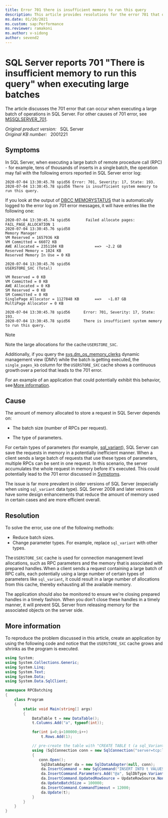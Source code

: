 ```yaml
---
title: Error 701 there is insufficient memory to run this query
description: This article provides resolutions for the error 701 that occurs when executing a large batch of operations in SQL Server.
ms.date: 01/20/2021
ms.custom: sap:Performance
ms.reviewer: ramakoni
ms.author: v-sidong
author: sevend2
---
```

# SQL Server reports 701 "There is insufficient memory to run this query" when executing large batches

The article discusses the 701 error that can occur when executing a large batch of operations in SQL Server. For other causes of 701 error, see [MSSQLSERVER_701](/sql/relational-databases/errors-events/mssqlserver-701-database-engine-error).

_Original product version:_ &nbsp; SQL Server  
_Original KB number:_ &nbsp; 2001221

## Symptoms

In SQL Server, when executing a large batch of remote procedure call (RPC) - for example, tens of thousands of inserts in a single batch, the operation may fail with the following errors reported in SQL Server error log:

```Output
2020-07-04 13:30:45.78 spid56 Error: 701, Severity: 17, State: 193. 
2020-07-04 13:30:45.78 spid56 There is insufficient system memory to run this query.
```

If you look at the output of [DBCC MEMORYSTATUS](dbcc-memorystatus-monitor-memory-usage.md) that is automatically logged to the error log on 701 error messages, it will have entries like the following one:

```Output
2020-07-04 13:30:45.74 spid56       Failed allocate pages: FAIL_PAGE_ALLOCATION 1 
2020-07-04 13:30:45.76 spid58      
Memory Manager 
VM Reserved = 1657936 KB 
VM Committed = 66072 KB 
AWE Allocated = 2351104 KB              ==>  ~2.2 GB 
Reserved Memory = 1024 KB 
Reserved Memory In Use = 0 KB 

2020-07-04 13:30:45.76 spid56       
USERSTORE_SXC (Total) 

VM Reserved = 0 KB 
VM Committed = 0 KB 
AWE Allocated = 0 KB 
SM Reserved = 0 KB 
SM Committed = 0 KB 
SinglePage Allocator = 1127848 KB       ==>   ~1.07 GB 
MultiPage Allocator = 0 KB 

2020-07-04 13:30:45.78 spid56      Error: 701, Severity: 17, State: 193. 
2020-07-04 13:30:45.78 spid56      There is insufficient system memory to run this query. 
```

> [!NOTE]
> Note the large allocations for the cache `USERSTORE_SXC`.

Additionally, if you query the [sys.dm_os_memory_clerks](/sql/relational-databases/system-dynamic-management-views/sys-dm-os-memory-clerks-transact-sql) dynamic management view (DMV) while the batch is getting executed, the `single_pages_kb` column for the `USERSTORE_SXC` cache shows a continuous growth over a period that leads to the 701 error.

For an example of an application that could potentially exhibit this behavior, see [More information](#more-information).

## Cause

The amount of memory allocated to store a request in SQL Server depends on:

- The batch size (number of RPCs per request).

- The type of parameters.

For certain types of parameters (for example, [sql_variant](/sql/t-sql/data-types/sql-variant-transact-sql)), SQL Server can save the requests in memory in a potentially inefficient manner. When a client sends a large batch of requests that use these types of parameters, multiple RPCs can be sent in one request. In this scenario, the server accumulates the whole request in memory before it's executed. This could potentially lead to the 701 error discussed in [Symptoms](#symptoms).

The issue is far more prevalent in older versions of SQL Server (especially when using `sql_variant` data type). SQL Server 2008 and later versions have some design enhancements that reduce the amount of memory used in certain cases and are more efficient overall.

## Resolution

To solve the error, use one of the following methods:

- Reduce batch sizes.
- Change parameter types. For example, replace `sql_variant` with other types.

The `USERSTORE_SXC` cache is used for connection management level allocations, such as RPC parameters and the memory that is associated with prepared handles. When a client sends a request containing a large batch of RPC calls, each potentially using a large number of certain types of parameters like `sql_variant`, it could result in a large number of allocations from this cache, thereby exhausting all the available memory.

The application should also be monitored to ensure we're closing prepared handles in a timely fashion. When you don't close these handles in a timely manner, it will prevent SQL Server from releasing memory for the associated objects on the server side.

## More information

To reproduce the problem discussed in this article, create an application by using the following code and notice that the `USERSTORE_SXC` cache grows and shrinks as the program is executed.

```csharp
using System;
using System.Collections.Generic;
using System.Linq;
using System.Text;
using System.Data;
using System.Data.SqlClient;

namespace RPCBatching
{
    class Program
    {
        static void Main(string[] args)
        {
            DataTable t = new DataTable();
            t.Columns.Add("a", typeof(int));

            for(int i=0;i<100000;i++)
                t.Rows.Add(1);

            // pre-create the table with "CREATE TABLE t (a sql_Variant)" in a database named as test
            using (SqlConnection conn = new SqlConnection("server=tcp:localhost; integrated security=true; database=test"))
            {
               conn.Open();
                SqlDataAdapter da = new SqlDataAdapter(null, conn);
                da.InsertCommand = new SqlCommand("INSERT INTO t VALUES (@a)", conn);
                da.InsertCommand.Parameters.Add("@a", SqlDbType.Variant, 0, "a");
                da.InsertCommand.UpdatedRowSource = UpdateRowSource.None;
                da.UpdateBatchSize = 100000;
                da.InsertCommand.CommandTimeout = 12000;
                da.Update(t);
            }
        }
    }
}
```
